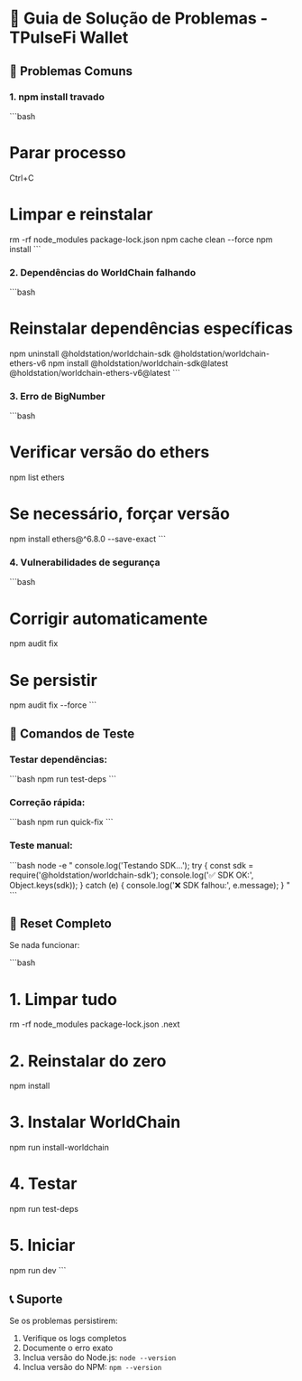 # 🔧 Guia de Solução de Problemas - TPulseFi Wallet

## 🚨 Problemas Comuns

### 1. **npm install travado**
\`\`\`bash
# Parar processo
Ctrl+C

# Limpar e reinstalar
rm -rf node_modules package-lock.json
npm cache clean --force
npm install
\`\`\`

### 2. **Dependências do WorldChain falhando**
\`\`\`bash
# Reinstalar dependências específicas
npm uninstall @holdstation/worldchain-sdk @holdstation/worldchain-ethers-v6
npm install @holdstation/worldchain-sdk@latest @holdstation/worldchain-ethers-v6@latest
\`\`\`

### 3. **Erro de BigNumber**
\`\`\`bash
# Verificar versão do ethers
npm list ethers

# Se necessário, forçar versão
npm install ethers@^6.8.0 --save-exact
\`\`\`

### 4. **Vulnerabilidades de segurança**
\`\`\`bash
# Corrigir automaticamente
npm audit fix

# Se persistir
npm audit fix --force
\`\`\`

## 🧪 **Comandos de Teste**

### Testar dependências:
\`\`\`bash
npm run test-deps
\`\`\`

### Correção rápida:
\`\`\`bash
npm run quick-fix
\`\`\`

### Teste manual:
\`\`\`bash
node -e "
console.log('Testando SDK...');
try {
  const sdk = require('@holdstation/worldchain-sdk');
  console.log('✅ SDK OK:', Object.keys(sdk));
} catch (e) {
  console.log('❌ SDK falhou:', e.message);
}
"
\`\`\`

## 🔄 **Reset Completo**

Se nada funcionar:

\`\`\`bash
# 1. Limpar tudo
rm -rf node_modules package-lock.json .next

# 2. Reinstalar do zero
npm install

# 3. Instalar WorldChain
npm run install-worldchain

# 4. Testar
npm run test-deps

# 5. Iniciar
npm run dev
\`\`\`

## 📞 **Suporte**

Se os problemas persistirem:
1. Verifique os logs completos
2. Documente o erro exato
3. Inclua versão do Node.js: `node --version`
4. Inclua versão do NPM: `npm --version`
